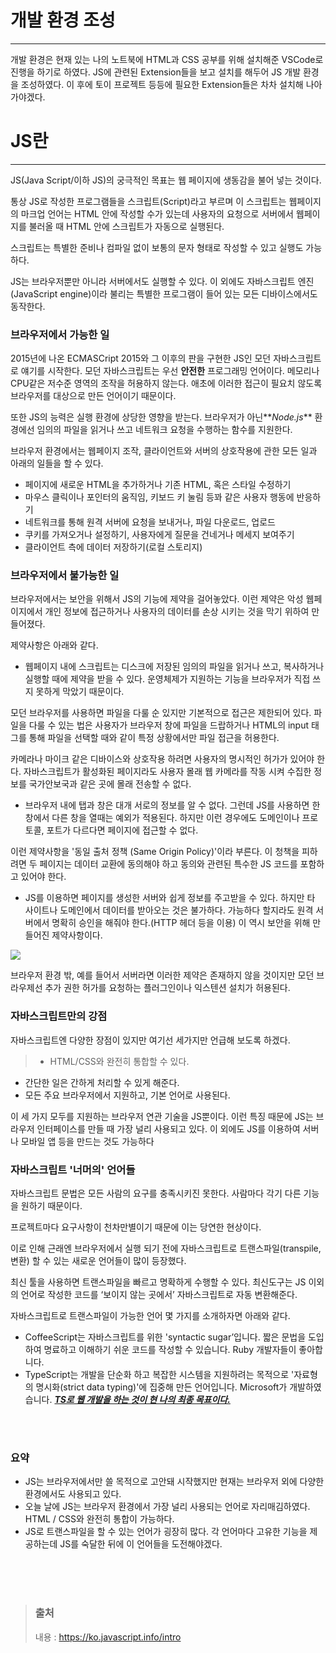 # 개발 환경 조성

---

개발 환경은 현재 있는 나의 노트북에 HTML과 CSS 공부를 위해 설치해준 VSCode로 진행을 하기로 하였다.
JS에 관련된 Extension들을 보고 설치를 해두어 JS 개발 환경을 조성하였다.
이 후에 토이 프로젝트 등등에 필요한 Extension들은 차차 설치해 나아가야겠다.

# JS란

---

JS(Java Script/이하 JS)의 궁극적인 목표는 웹 페이지에 생동감을 불어 넣는 것이다.

통상 JS로 작성한 프로그램들을 스크립트(Script)라고 부르며 이 스크립트는 웹페이지의 마크업 언어는 HTML 안에 작성할 수가 있는데
사용자의 요청으로 서버에서 웹페이지를 불러올 때 HTML 안에 스크립트가 자동으로 실행된다.

스크립트는 특별한 준비나 컴파일 없이 보통의 문자 형태로 작성할 수 있고 실행도 가능하다.

JS는 브라우저뿐만 아니라 서버에서도 실행할 수 있다. 이 외에도 자바스크립트 엔진(JavaScript engine)이라 불리는 특별한 프로그램이 들어 있는 모든 디바이스에서도 동작한다.

### 브라우저에서 가능한 일

2015년에 나온 ECMASCript 2015와 그 이후의 판을 구현한 JS인 모던 자바스크립트로 얘기를 시작한다.
모던 자바스크립트는 우선 **안전한** 프로그래밍 언어이다.
메모리나 CPU같은 저수준 영역의 조작을 허용하지 않는다.
애초에 이러한 접근이 필요치 않도록 브라우저를 대상으로 만든 언어이기 때문이다.

또한 JS의 능력은 실행 환경에 상당한 영향을 받는다.
브라우저가 아닌**_Node.js_** 환경에선 임의의 파일을 읽거나 쓰고 네트워크 요청을 수행하는 함수를 지원한다.

브라우저 환경에서는 웹페이지 조작, 클라이언트와 서버의 상호작용에 관한 모든 일과 아래의 일들을 할 수 있다.

- 페이지에 새로운 HTML을 추가하거나 기존 HTML, 혹은 스타일 수정하기
- 마우스 클릭이나 포인터의 움직임, 키보드 키 눌림 등꽈 같은 사용자 행동에 반응하기
- 네트워크를 통해 원격 서버에 요청을 보내거나, 파일 다운로드, 업로드
- 쿠키를 가져오거나 설정하기, 사용자에게 질문을 건네거나 메세지 보여주기
- 클라이언트 측에 데이터 저장하기(로컬 스토리지)

### 브라우저에서 불가능한 일

브라우저에서는 보안을 위해서 JS의 기능에 제약을 걸어놓았다.
이런 제약은 악성 웹페이지에서 개인 정보에 접근하거나 사용자의 데이터를 손상 시키는 것을 막기 위하여 만들어졌다.

제약사항은 아래와 같다.

- 웹페이지 내에 스크립트는 디스크에 저장된 임의의 파일을 읽거나 쓰고, 복사하거나 실행할 때에 제약을 받을 수 있다. 운영체제가 지원하는 기능을 브라우저가 직접 쓰지 못하게 막았기 때문이다.

모던 브라우저를 사용하면 파일을 다룰 순 있지만 기본적으로 접근은 제한되어 있다. 파일을 다룰 수 있는 법은 사용자가 브라우저 창에 파일을 드랍하거나 HTML의 input 태그를 통해 파일을 선택할 때와 같이 특정 상황에서만 파일 접근을 허용한다.

카메라나 마이크 같은 디바이스와 상호작용 하려면 사용자의 명시적인 허가가 있어야 한다. 자바스크립트가 활성화된 페이지라도 사용자 몰래 웹 카메라를 작동 시켜 수집한 정보를 국가안보국과 같은 곳에 몰래 전송할 수 없다.

- 브라우저 내에 탭과 창은 대개 서로의 정보를 알 수 없다. 그런데 JS를 사용하면 한 창에서 다른 창을 열때는 예외가 적용된다. 하지만 이런 경우에도 도메인이나 프로토콜, 포트가 다르다면 페이지에 접근할 수 없다.

이런 제약사항을 '동일 출처 정책 (Same Origin Policy)'이라 부른다. 이 청책을 피하려면 두 페이지는 데이터 교환에 동의해야 하고 동의와 관련된 특수한 JS 코드를 포함하고 있어야 한다.

- JS를 이용하면 페이지를 생성한 서버와 쉽게 정보를 주고받을 수 있다. 하지만 타 사이트나 도메인에서 데이터를 받아오는 것은 불가하다. 가능하다 할지라도 원격 서버에서 명확히 승인을 해줘야 한다.(HTTP 헤더 등을 이용) 이 역시 보안을 위해 만들어진 제약사항이다.

![](https://images.velog.io/images/dnjstj96/post/99c85f0f-d790-4b6b-b848-4220661d6df1/image.png)

브라우저 환경 밖, 예를 들어서 서버라면 이러한 제약은 존재하지 않을 것이지만 모던 브라우제선 추가 권한 허가를 요청하는 플러그인이나 익스텐션 설치가 허용된다.

### 자바스크립트만의 강점

자바스크립트엔 다양한 장점이 있지만 여기선 세가지만 언급해 보도록 하겠다.

> - HTML/CSS와 완전히 통합할 수 있다.

- 간단한 일은 간하게 처리할 수 있게 해준다.
- 모든 주요 브라우저에서 지원하고, 기본 언어로 사용된다.

이 세 가지 모두를 지원하는 브라우저 연관 기술을 JS뿐이다.
이런 특징 때문에 JS는 브라우저 인터페이스를 만들 때 가장 널리 사용되고 있다.
이 외에도 JS를 이용하여 서버나 모바일 앱 등을 만드는 것도 가능하다

### 자바스크립트 '너머의' 언어들

자바스크립트 문법은 모든 사람의 요구를 충족시키진 못한다. 사람마다 각기 다른 기능을 원하기 때문이다.

프로젝트마다 요구사항이 천차만별이기 때문에 이는 당연한 현상이다.

이로 인해 근래엔 브라우저에서 실행 되기 전에 자바스크립트로 트랜스파일(transpile, 변환) 할 수 있는 새로운 언어들이 많이 등장했다.

최신 툴을 사용하면 트랜스파일을 빠르고 명확하게 수행할 수 있다. 최신도구는 JS 이외의 언어로 작성한 코드를 ‘보이지 않는 곳에서’ 자바스크립트로 자동 변환해준다.

자바스크립트로 트랜스파일이 가능한 언어 몇 가지를 소개하자면 아래와 같다.

- CoffeeScript는 자바스크립트를 위한 'syntactic sugar’입니다. 짧은 문법을 도입하여 명료하고 이해하기 쉬운 코드를 작성할 수 있습니다. Ruby 개발자들이 좋아합니다.
- TypeScript는 개발을 단순화 하고 복잡한 시스템을 지원하려는 목적으로 '자료형의 명시화(strict data typing)'에 집중해 만든 언어입니다. Microsoft가 개발하였습니다.
  <u>**_TS로 웹 개발을 하는 것이 현 나의 최종 목표이다._**</u>

<br/><br/>

### 요약

- JS는 브라우저에서만 쓸 목적으로 고안돼 시작했지만 현재는 브라우저 외에 다양한 환경에서도 사용되고 있다.
- 오늘 날에 JS는 브라우저 환경에서 가장 널리 사용되는 언어로 자리매김하였다. HTML / CSS와 완전히 통합이 가능하다.
- JS로 트랜스파일을 할 수 있는 언어가 굉장히 많다. 각 언어마다 고유한 기능을 제공하는데 JS를 숙달한 뒤에 이 언어들을 도전해야겠다.

</br></br></br>

> ### 출처
>
> 내용 : https://ko.javascript.info/intro
